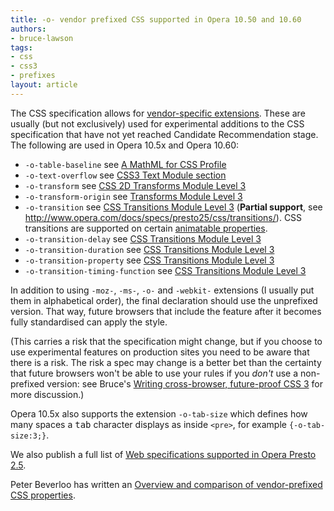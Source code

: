 ```yaml
---
title: -o- vendor prefixed CSS supported in Opera 10.50 and 10.60
authors:
- bruce-lawson
tags:
- css
- css3
- prefixes
layout: article
---
```

<p>The CSS specification allows for <a href="http://www.w3.org/TR/CSS2/syndata.html#vendor-keywords">vendor-specific extensions</a>. These are usually (but not exclusively) used for experimental additions to the CSS specification that have not yet reached Candidate Recommendation stage. The following are used in Opera 10.5x and Opera 10.60:</p>

<ul>
  <li><code>-o-table-baseline</code> see <a href="http://www.w3.org/TR/mathml-for-css/">A MathML for CSS Profile</a></li>
  <li><code>-o-text-overflow</code> see <a href="http://dev.w3.org/csswg/css3-text/#text-overflow">CSS3 Text Module section</a> </li>
  <li><code>-o-transform</code> see <a href="http://www.w3.org/TR/2009/WD-css3-2d-transforms-20090320/">CSS 2D Transforms Module Level 3</a> </li>
  <li><code>-o-transform-origin</code> see <a href="http://www.opera.com/docs/specs/presto25/css/transforms/">Transforms Module Level 3</a> </li>
  <li><code>-o-transition</code> see <a href="http://www.w3.org/TR/css3-transitions/">CSS Transitions Module Level 3</a> (<strong>Partial support</strong>, see <a href="http://www.opera.com/docs/specs/presto25/css/transitions/">http://www.opera.com/docs/specs/presto25/css/transitions/</a>). CSS transitions are supported on certain <a href="http://www.opera.com/docs/specs/presto25/css/transitions/#anima" target="_blank">animatable properties</a>.</li>
  <li><code>-o-transition-delay</code> see <a href="http://www.w3.org/TR/css3-transitions/">CSS Transitions Module Level 3</a> </li>
  <li><code>-o-transition-duration</code> see <a href="http://www.w3.org/TR/css3-transitions/">CSS Transitions Module Level 3</a></li>
  <li><code>-o-transition-property</code> see <a href="http://www.w3.org/TR/css3-transitions/">CSS Transitions Module Level 3</a></li>
  <li><code>-o-transition-timing-function</code> see <a href="http://www.w3.org/TR/css3-transitions/">CSS Transitions Module Level 3</a></li>
</ul>

<p>In addition to using <code>-moz-</code>,  <code>-ms-</code>, <code>-o-</code> and <code>-webkit-</code> extensions (I usually put them in alphabetical order), the final declaration should use the unprefixed version. That way, future browsers that include the feature after it becomes fully standardised can apply the style.</p><p>(This carries a risk that the specification might change, but if you choose to use experimental features on production sites you need to be aware that there is a risk. The risk a spec may change is a better bet than the certainty that future browsers won&#39;t be able to use your rules if you <em>don&#39;t</em> use a non-prefixed version: see Bruce&#39;s <a href="http://www.brucelawson.co.uk/2010/cross-browser-future-proof-css-3/">Writing cross-browser, future-proof CSS 3</a> for more discussion.)</p>
<p>Opera 10.5x also supports the extension <code>-o-tab-size</code> which defines how many spaces a <kbd>tab</kbd> character displays as inside <code>&lt;pre&gt;</code>, for example <code>{-o-tab-size:3;}</code>.</p>
<p>We also publish a full list of <a href="http://www.opera.com/docs/specs/presto25/">Web specifications supported in Opera Presto 2.5</a>.

<p>Peter Beverloo has written an <a href="http://peter.sh/examples/?/css/vendor-prefix.html">Overview and comparison of vendor-prefixed CSS properties</a>.</p></p>
